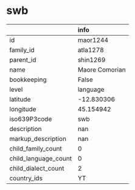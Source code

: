 # swb
|                      | info           |
|:---------------------|:---------------|
| id                   | maor1244       |
| family_id            | atla1278       |
| parent_id            | shin1269       |
| name                 | Maore Comorian |
| bookkeeping          | False          |
| level                | language       |
| latitude             | -12.830306     |
| longitude            | 45.154942      |
| iso639P3code         | swb            |
| description          | nan            |
| markup_description   | nan            |
| child_family_count   | 0              |
| child_language_count | 0              |
| child_dialect_count  | 2              |
| country_ids          | YT             |